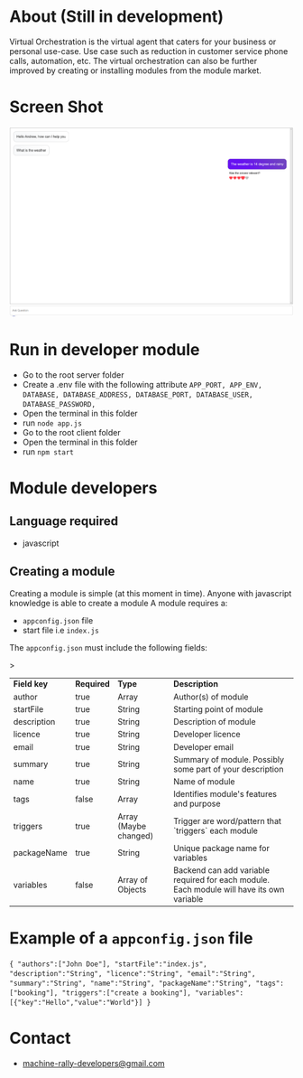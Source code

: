 # About (Still in development)

Virtual Orchestration is the virtual agent that caters for your business or personal use-case. Use case such as reduction in customer service phone calls, automation, etc. The virtual orchestration can also be further improved by creating or installing modules from the module market.

# Screen Shot

![Front-Page](screenshot_0.png "Front-Page")

# Run in developer module

- Go to the root server folder
- Create a .env file with the following attribute
  `APP_PORT, APP_ENV, DATABASE, DATABASE_ADDRESS, DATABASE_PORT, DATABASE_USER, DATABASE_PASSWORD,`
- Open the terminal in this folder
- run `node app.js`
- Go to the root client folder
- Open the terminal in this folder
- run `npm start`

# Module developers

## Language required

- javascript

## Creating a module

Creating a module is simple (at this moment in time). Anyone with javascript knowledge is able to create a module
A module requires a:

- `appconfig.json` file
- start file i.e `index.js`

The `appconfig.json` must include the following fields:

<table>

  <tr><td><strong>Field key</strong></td><td><strong>Required</strong></td><td><strong>Type</strong></td><td><strong>Description</strong></td></tr>
  <tr><td>author</td>><td>true</td><td>Array</td><td>Author(s) of module</td></tr>
  <tr><td>startFile</td><td>true</td><td>String</td><td>Starting point of module</td></tr>
  <tr><td>description</td><td>true</td><td>String</td><td>Description of module</td></tr>
  <tr><td>licence</td><td>true</td><td>String</td><td>Developer licence</td></tr>
  <tr><td>email</td><td>true</td><td>String</td><td>Developer email</td></tr>
  <tr><td>summary</td><td>true</td><td>String</td><td>Summary of module. Possibly some part of your description</td></tr>
  <tr><td>name</td><td>true</td><td>String</td><td>Name of module</td></tr>
  <tr><td>tags</td><td>false</td><td>Array</td><td>Identifies module's features and purpose</td></tr>
  <tr><td>triggers</td><td>true</td><td>Array (Maybe changed)</td><td>Trigger are word/pattern that `triggers` each module</td></tr>
  <tr><td>packageName</td><td>true</td><td>String</td><td>Unique package name for variables</td></tr>
  <tr><td>variables</td><td>false</td><td>Array of Objects</td><td>Backend can add variable required for each module. Each module will have its own variable</td></tr>
</table>

# Example of a `appconfig.json` file

`{ "authors":["John Doe"], "startFile":"index.js", "description":"String", "licence":"String", "email":"String", "summary":"String", "name":"String", "packageName":"String", "tags":["booking"], "triggers":["create a booking"], "variables":[{"key":"Hello","value":"World"}] }`

# Contact

- machine-rally-developers@gmail.com
